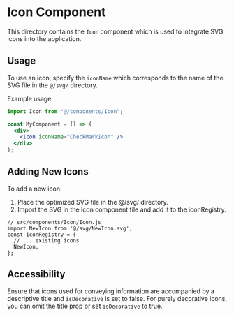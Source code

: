 # Icon Component

This directory contains the `Icon` component which is used to integrate SVG icons into the application.

## Usage

To use an icon, specify the `iconName` which corresponds to the name of the SVG file in the `@/svg/` directory.

Example usage:

```jsx
import Icon from "@/components/Icon";

const MyComponent = () => (
  <div>
    <Icon iconName="CheckMarkIcon" />
  </div>
);
```

## Adding New Icons

To add a new icon:

1. Place the optimized SVG file in the @/svg/ directory.
2. Import the SVG in the Icon component file and add it to the iconRegistry.

```
// src/components/Icon/Icon.js
import NewIcon from '@/svg/NewIcon.svg';
const iconRegistry = {
  // ... existing icons
  NewIcon,
};
```

## Accessibility

Ensure that icons used for conveying information are accompanied by a descriptive title and `isDecorative` is set to false. For purely decorative icons, you can omit the title prop or set `isDecorative` to true.
